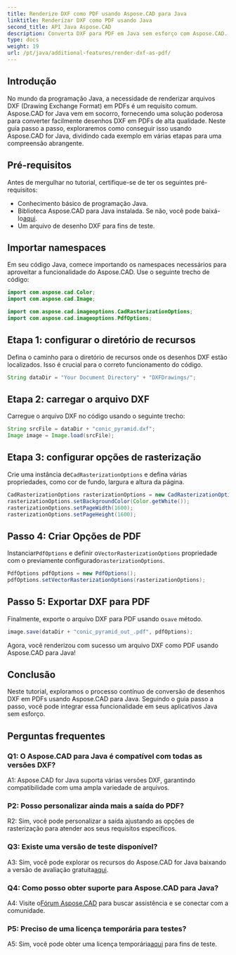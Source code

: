 ```yaml
---
title: Renderize DXF como PDF usando Aspose.CAD para Java
linktitle: Renderizar DXF como PDF usando Java
second_title: API Java Aspose.CAD
description: Converta DXF para PDF em Java sem esforço com Aspose.CAD. Siga nosso guia passo a passo para uma renderização perfeita.
type: docs
weight: 19
url: /pt/java/additional-features/render-dxf-as-pdf/
---
```

## Introdução

No mundo da programação Java, a necessidade de renderizar arquivos DXF (Drawing Exchange Format) em PDFs é um requisito comum. Aspose.CAD for Java vem em socorro, fornecendo uma solução poderosa para converter facilmente desenhos DXF em PDFs de alta qualidade. Neste guia passo a passo, exploraremos como conseguir isso usando Aspose.CAD for Java, dividindo cada exemplo em várias etapas para uma compreensão abrangente.

## Pré-requisitos

Antes de mergulhar no tutorial, certifique-se de ter os seguintes pré-requisitos:

- Conhecimento básico de programação Java.
-  Biblioteca Aspose.CAD para Java instalada. Se não, você pode baixá-lo[aqui](https://releases.aspose.com/cad/java/).
- Um arquivo de desenho DXF para fins de teste.

## Importar namespaces

Em seu código Java, comece importando os namespaces necessários para aproveitar a funcionalidade do Aspose.CAD. Use o seguinte trecho de código:

```java
import com.aspose.cad.Color;
import com.aspose.cad.Image;

import com.aspose.cad.imageoptions.CadRasterizationOptions;
import com.aspose.cad.imageoptions.PdfOptions;
```

## Etapa 1: configurar o diretório de recursos

Defina o caminho para o diretório de recursos onde os desenhos DXF estão localizados. Isso é crucial para o correto funcionamento do código. 

```java
String dataDir = "Your Document Directory" + "DXFDrawings/";
```

## Etapa 2: carregar o arquivo DXF

Carregue o arquivo DXF no código usando o seguinte trecho:

```java
String srcFile = dataDir + "conic_pyramid.dxf";
Image image = Image.load(srcFile);
```

## Etapa 3: configurar opções de rasterização

 Crie uma instância de`CadRasterizationOptions` e defina várias propriedades, como cor de fundo, largura e altura da página.

```java
CadRasterizationOptions rasterizationOptions = new CadRasterizationOptions();
rasterizationOptions.setBackgroundColor(Color.getWhite());
rasterizationOptions.setPageWidth(1600);
rasterizationOptions.setPageHeight(1600);
```

## Passo 4: Criar Opções de PDF

 Instanciar`PdfOptions` e definir o`VectorRasterizationOptions` propriedade com o previamente configurado`rasterizationOptions`.

```java
PdfOptions pdfOptions = new PdfOptions();
pdfOptions.setVectorRasterizationOptions(rasterizationOptions);
```

## Passo 5: Exportar DXF para PDF

 Finalmente, exporte o arquivo DXF para PDF usando o`save` método.

```java
image.save(dataDir + "conic_pyramid_out_.pdf", pdfOptions);
```

Agora, você renderizou com sucesso um arquivo DXF como PDF usando Aspose.CAD para Java!

## Conclusão

Neste tutorial, exploramos o processo contínuo de conversão de desenhos DXF em PDFs usando Aspose.CAD para Java. Seguindo o guia passo a passo, você pode integrar essa funcionalidade em seus aplicativos Java sem esforço.

## Perguntas frequentes

### Q1: O Aspose.CAD para Java é compatível com todas as versões DXF?

A1: Aspose.CAD for Java suporta várias versões DXF, garantindo compatibilidade com uma ampla variedade de arquivos.

### P2: Posso personalizar ainda mais a saída do PDF?

R2: Sim, você pode personalizar a saída ajustando as opções de rasterização para atender aos seus requisitos específicos.

### Q3: Existe uma versão de teste disponível?

 A3: Sim, você pode explorar os recursos do Aspose.CAD for Java baixando a versão de avaliação gratuita[aqui](https://releases.aspose.com/).

### Q4: Como posso obter suporte para Aspose.CAD para Java?

 A4: Visite o[Fórum Aspose.CAD](https://forum.aspose.com/c/cad/19) para buscar assistência e se conectar com a comunidade.

### P5: Preciso de uma licença temporária para testes?

 A5: Sim, você pode obter uma licença temporária[aqui](https://purchase.aspose.com/temporary-license/) para fins de teste.